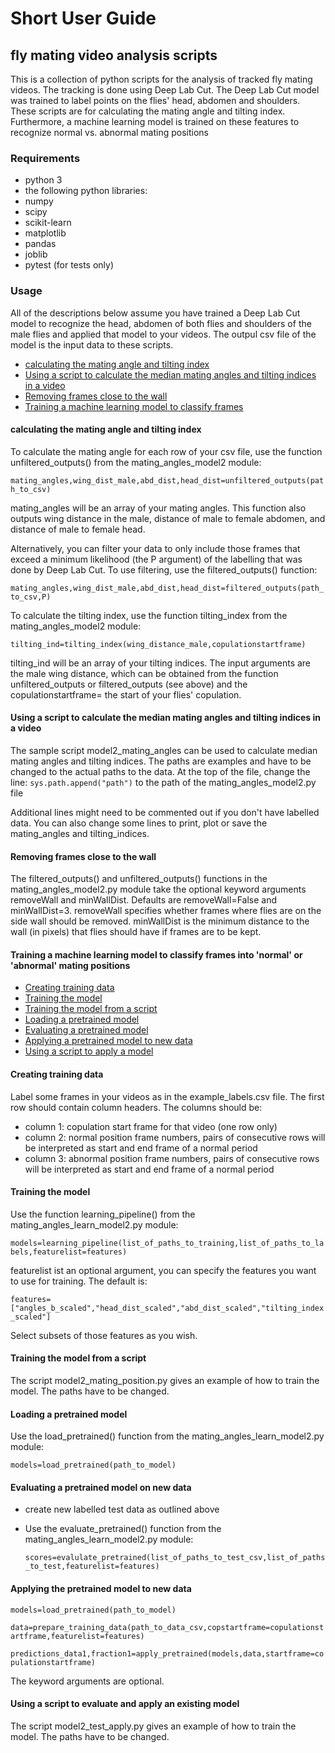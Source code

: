 # Short User Guide

## fly mating video analysis scripts

This is a collection of python scripts for the analysis of tracked fly mating videos.
The tracking is done using Deep Lab Cut. The Deep Lab Cut model was trained to label
points on the flies' head, abdomen and shoulders. These scripts are for calculating
the mating angle and tilting index. Furthermore, a machine learning model is trained
on these features to recognize normal vs. abnormal mating positions

### Requirements

* python 3
* the following python libraries:
* numpy
* scipy
* scikit-learn
* matplotlib
* pandas
* joblib
* pytest (for tests only)

### Usage

All of the descriptions below assume you have trained a Deep Lab Cut model to recognize the head, abdomen of both flies and shoulders of the male flies and applied that model to your videos. The outpul csv file of the model is the input data to these scripts.

* [calculating the mating angle and tilting index](#matingangle)
* [Using a script to calculate the median mating angles and tilting indices in a video](#medianma)
* [Removing frames close to the wall](#removewall)
* [Training a machine learning model to classify frames](#ml)

<a name=#matingangle></a>

#### calculating the mating angle and tilting index

To calculate the mating angle for each row of your csv file, use the function unfiltered_outputs() from the mating_angles_model2 module:

`mating_angles,wing_dist_male,abd_dist,head_dist=unfiltered_outputs(path_to_csv)`

mating_angles will be an array of your mating angles. This function also outputs wing distance in the male, distance of male to female abdomen, and distance of male to female head.

Alternatively, you can filter your data to only include those frames that exceed a minimum likelihood (the P argument) of the labelling that was done by Deep Lab Cut. To use filtering, use the filtered_outputs() function:

`mating_angles,wing_dist_male,abd_dist,head_dist=filtered_outputs(path_to_csv,P)`

To calculate the tilting index, use the function tilting_index from the mating_angles_model2 module:

`tilting_ind=tilting_index(wing_distance_male,copulationstartframe)`

tilting_ind will be an array of your tilting indices. The input arguments are the male wing distance, which can be obtained from the function unfiltered_outputs or filtered_outputs (see above) and the copulationstartframe= the start of your flies' copulation.

<a name=#medianma></a>

#### Using a script to calculate the median mating angles and tilting indices in a video

The sample script  model2_mating_angles can be used to calculate median mating angles and tilting indices. The paths are examples and have to be changed to the actual paths to the data. At the top of the file, change the line:
`sys.path.append("path")`
to the path of the mating_angles_model2.py file

Additional lines might need to be commented out if you don't have labelled data. You can also change some lines to print, plot or save the mating_angles and tilting_indices.

<a name=#removewall></a>

#### Removing frames close to the wall

The filtered_outputs() and unfiltered_outputs() functions in the mating_angles_model2.py module take the optional keyword arguments removeWall and minWallDist. Defaults are removeWall=False and minWallDist=3. removeWall specifies whether frames where flies are on the side wall should be removed. minWallDist is the minimum distance to the wall (in pixels) that flies should have if frames are to be kept.

<a name=#ml></a>

#### Training a machine learning model to classify frames into 'normal' or 'abnormal' mating positions

* [Creating training data](#traindata)
* [Training the model](#train)
* [Training the model from a script](#trainscript)
* [Loading a pretrained model](#loadmodel)
* [Evaluating a pretrained model](#evalmodel)
* [Applying a pretrained model to new data](#applymodel)
* [Using a script to apply a model](#applyscript)

<a name=#traindata></a>

#### Creating training data

Label some frames in your videos as in the example_labels.csv file. The first row should contain column headers. The columns should be:

* column 1: copulation start frame for that video (one row only)
* column 2: normal position frame numbers, pairs of consecutive rows will be interpreted as start and end frame of a normal period
* column 3: abnormal position frame numbers, pairs of consecutive rows will be interpreted as start and end frame of a normal period

<a name=#train></a>

#### Training the model

Use the function learning_pipeline() from the mating_angles_learn_model2.py module:

`models=learning_pipeline(list_of_paths_to_training,list_of_paths_to_labels,featurelist=features)`

featurelist ist an optional argument, you can specify the features you want to use for training. The default is:

`features=["angles_b_scaled","head_dist_scaled","abd_dist_scaled","tilting_index_scaled"]`

Select subsets of those features as you wish.

<a name=#trainscript></a>

#### Training the model from a script

The script model2_mating_position.py gives an example of how to train the model. The paths have to be changed.

<a name=#loadmodel></a>

#### Loading a pretrained model

Use the load_pretrained() function from the mating_angles_learn_model2.py module:

`models=load_pretrained(path_to_model)`

<a name=#evalmodel></a>

#### Evaluating a pretrained model on new data

* create new labelled test data as outlined above
* Use the evaluate_pretrained() function from the mating_angles_learn_model2.py module: 

    `scores=evalulate_pretrained(list_of_paths_to_test_csv,list_of_paths_to_test,featurelist=features)`

<a name=#applymodel></a>

#### Applying the pretrained model to new data

`models=load_pretrained(path_to_model)`

`data=prepare_training_data(path_to_data_csv,copstartframe=copulationstartframe,featurelist=features)`

`predictions_data1,fraction1=apply_pretrained(models,data,startframe=copulationstartframe)`

The keyword arguments are optional.

<a name=#applyscript></a>

#### Using a script to evaluate and apply an existing model

The script model2_test_apply.py gives an example of how to train the model. The paths have to be changed.
